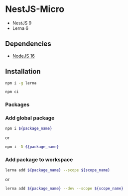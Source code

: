 # NestJS-Micro

* NestJS 9
* Lerna 6

## Dependencies

* [NodeJS 16](https://nodejs.org/download/release/latest-v16.x/)

## Installation

```bash
npm i -g lerna
```

```bash
npm ci
```

### Packages

### Add global package

```bash
npm i ${package_name}
```

or

```bash
npm i -D ${package_name}
```

### Add package to workspace

```bash
lerna add ${package_name} --scope ${scope_name}
```

or

```bash
lerna add ${package_name} --dev --scope ${scope_name}
```
